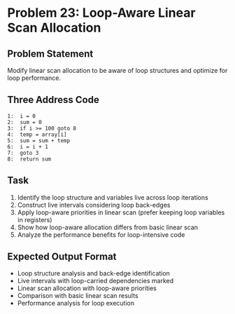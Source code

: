 # Problem 23: Loop-Aware Linear Scan Allocation

## Problem Statement
Modify linear scan allocation to be aware of loop structures and optimize for loop performance.

## Three Address Code
```
1:  i = 0
2:  sum = 0
3:  if i >= 100 goto 8
4:  temp = array[i]
5:  sum = sum + temp
6:  i = i + 1
7:  goto 3
8:  return sum
```

## Task
1. Identify the loop structure and variables live across loop iterations
2. Construct live intervals considering loop back-edges
3. Apply loop-aware priorities in linear scan (prefer keeping loop variables in registers)
4. Show how loop-aware allocation differs from basic linear scan
5. Analyze the performance benefits for loop-intensive code

## Expected Output Format
- Loop structure analysis and back-edge identification
- Live intervals with loop-carried dependencies marked
- Linear scan allocation with loop-aware priorities
- Comparison with basic linear scan results
- Performance analysis for loop execution